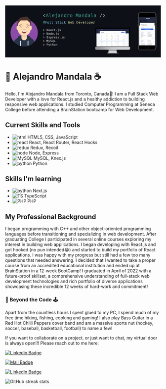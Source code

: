 
![github banner](https://github.com/Sandro927/Images/blob/main/banner.png?raw=true)
# 🚀 Alejandro Mandala ☕
Hello, I'm Alejandro Mandala from Toronto, Canada🍁! I am a Full Stack Web Developer with a love 
for React.js and a healthy addiction to building responsive web applications. I studied Computer Programming at Seneca College before attending a BrainStation bootcamp for Web Development.


## Current Skills and Tools

- <img src="https://cdn.jsdelivr.net/gh/devicons/devicon/icons/html5/html5-original.svg" alt="html" width="16"/> HTML5, CSS, JavaScript
- <img src="https://cdn.jsdelivr.net/gh/devicons/devicon/icons/react/react-original.svg" alt="react" width="16"/> React, React Router, React Hooks
- <img src="https://cdn.jsdelivr.net/gh/devicons/devicon/icons/redux/redux-original.svg" alt="redux" width="16"/> Redux, Recoil
- <img src="https://cdn.jsdelivr.net/gh/devicons/devicon/icons/nodejs/nodejs-original.svg" alt="node" width="16"/> Node, Express
- <img src="https://cdn.jsdelivr.net/gh/devicons/devicon/icons/mysql/mysql-original.svg" alt="MySQL" width="16"/> MySQL, Knex.js
- <img src="https://cdn.jsdelivr.net/gh/devicons/devicon/icons/python/python-original.svg" alt="python" width="16"/> Python


## Skills I'm learning

- <img src="https://cdn.jsdelivr.net/gh/devicons/devicon/icons/nextjs/nextjs-original.svg" alt="python" width="16"/> Next.js
- <img src="https://cdn.jsdelivr.net/gh/devicons/devicon/icons/typescript/typescript-original.svg" alt="TS" width="16"/> TypeScript
- <img src="https://cdn.jsdelivr.net/gh/devicons/devicon/icons/php/php-original.svg" alt="PHP" width="16"/> PHP


## My Professional Background

I began programming with C++ and other object-oriented programming languages before transitioning and specializing in web development. After graduating College I participated in several online courses exploring
my interest in building web applications. I began developing with React.js and got hooked (no pun intended😂) and started to build my portfolio of React applications.
I was happy with my progress but still had a few too many questions that needed answering. I decided that I wanted to take a proper course from an accredited educational institution
and ended up at BrainStation in a 12-week BootCamp! I graduated in April of 2022 with a future-proof skillset, a comprehensive understanding of full-stack web development technologies
and rich portfolio of diverse applications showcasing these incredible 12 weeks of hard-work and commitment!
### 🎸 Beyond the Code 🕹

Apart from the countless hours I spent glued to my PC, I spend much of my free time hiking, fishing, cooking and gaming! I also play Bass Guitar in a Red Hot Chilli Peppers cover band and am a massive sports nut (hockey, soccer, baseball, basketball, football) to name a few! 

If you want to collaborate on a project, or just want to chat, my virtual door is always open!!! Please reach out to me here:

[![Linkedin Badge](https://img.shields.io/badge/-LinkedIn-0e76a8?style=flat&labelColor=0e76a8&logo=linkedin&logoColor=white)](https://www.linkedin.com/in/AlejandroMandal/)

[![Mail Badge](https://img.shields.io/badge/-Gmail-c0392b?style=flat&labelColor=c0392b&logo=gmail&logoColor=white)](mailto:mandala.alejandro@gmail.com)

[![Linkedin Badge](https://img.shields.io/badge/-Portfolio-purple?style=flat&labelColor=purple&logo=PyUp&logoColor=white)](https://alejandromandala.com/)

![GitHub streak stats](https://github-readme-streak-stats.herokuapp.com/?user=Sandro927)  
